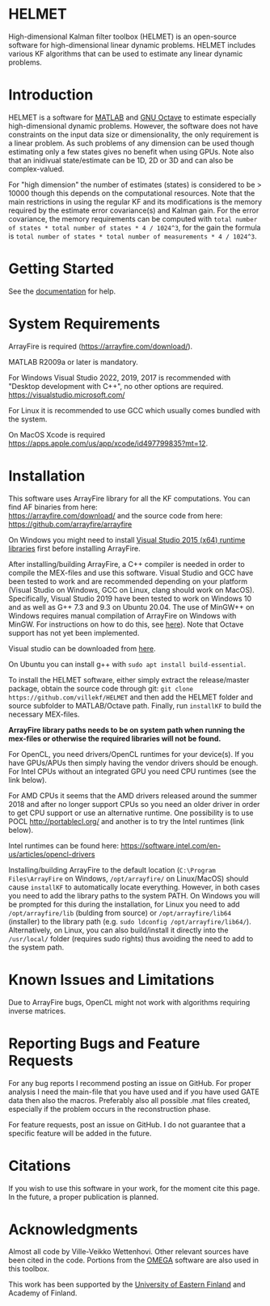 # HELMET

High-dimensional Kalman filter toolbox (HELMET) is an open-source software for high-dimensional linear dynamic problems. HELMET includes various KF algorithms that can be used to estimate any linear dynamic problems.

# Introduction

HELMET is a software for [MATLAB](https://www.mathworks.com/) and [GNU Octave](https://www.gnu.org/software/octave/) to estimate especially high-dimensional dynamic problems. However, the software does not have constraints on the input data size or dimensionality, the only requirement is a linear problem. As such problems of any dimension can be used though estimating only a few states gives no benefit when using GPUs. Note also that an inidivual state/estimate can be 1D, 2D or 3D and can also be complex-valued.

For "high dimension" the number of estimates (states) is considered to be > 10000 though this depends on the computational resources. Note that the main restrictions in using the regular KF and its modifications is the memory required by the estimate error covariance(s) and Kalman gain. For the error covariance, the memory requirements can be computed with `total number of states * total number of states * 4 / 1024^3`, for the gain the formula is `total number of states * total number of measurements * 4 / 1024^3`.

# Getting Started

See the [documentation](https://github.com/villekf/HELMET/blob/main/documentation.pdf) for help.

# System Requirements

ArrayFire is required (https://arrayfire.com/download/).

MATLAB R2009a or later is mandatory.

For Windows Visual Studio 2022, 2019, 2017 is recommended with "Desktop development with C++", no other options are required. https://visualstudio.microsoft.com/

For Linux it is recommended to use GCC which usually comes bundled with the system. 

On MacOS Xcode is required https://apps.apple.com/us/app/xcode/id497799835?mt=12.

# Installation

This software uses ArrayFire library for all the KF computations. You can find AF binaries from here:  
https://arrayfire.com/download/
and the source code from here:  
https://github.com/arrayfire/arrayfire

On Windows you might need to install [Visual Studio 2015 (x64) runtime libraries](https://www.microsoft.com/en-in/download/details.aspx?id=48145) first before installing ArrayFire.

After installing/building ArrayFire, a C++ compiler is needed in order to compile the MEX-files and use this software. Visual Studio and GCC have been tested to work and are recommended depending on your platform (Visual Studio on Windows, GCC on Linux, clang should work on MacOS). Specifically, Visual Studio 2019 have been tested to work on Windows 10 and as well as G++ 7.3 and 9.3 on Ubuntu 20.04. The use of MinGW++ on Windows requires manual compilation of ArrayFire on Windows with MinGW. For instructions on how to do this, see [here](https://github.com/villekf/OMEGA/wiki/Building-ArrayFire-with-Mingw-on-Windows)). Note that Octave support has not yet been implemented.

Visual studio can be downloaded from [here](https://visualstudio.microsoft.com/).

On Ubuntu you can install g++ with `sudo apt install build-essential`.

To install the HELMET software, either simply extract the release/master package, obtain the source code through git: `git clone https://github.com/villekf/HELMET`
and then add the HELMET folder and source subfolder to MATLAB/Octave path. Finally, run `installKF` to build the necessary MEX-files. 

**ArrayFire library paths needs to be on system path when running the mex-files or otherwise the required libraries will not be found.**

For OpenCL, you need drivers/OpenCL runtimes for your device(s). If you have GPUs/APUs then simply having the vendor drivers should be enough. For Intel CPUs without an integrated GPU you need CPU runtimes (see the link below). 

For AMD CPUs it seems that the AMD drivers released around the summer 2018 and after no longer support CPUs so you need an older driver in order to get CPU support or use an alternative runtime. One possibility is to use POCL http://portablecl.org/ and another is to try the Intel runtimes (link below).

Intel runtimes can be found here:
https://software.intel.com/en-us/articles/opencl-drivers

Installing/building ArrayFire to the default location (`C:\Program Files\ArrayFire` on Windows, `/opt/arrayfire/` on Linux/MacOS) should cause `installKF` to automatically locate everything. However, in both cases you need to add the library paths to the system PATH. On Windows you will be prompted for this during the installation, for Linux you need to add `/opt/arrayfire/lib` (bulding from source) or `/opt/arrayfire/lib64` (installer) to the library path (e.g. `sudo ldconfig /opt/arrayfire/lib64/`). Alternatively, on Linux, you can also build/install it directly into the `/usr/local/` folder (requires sudo rights) thus avoiding the need to add to the system path.

# Known Issues and Limitations

Due to ArrayFire bugs, OpenCL might not work with algorithms requiring inverse matrices.

# Reporting Bugs and Feature Requests

For any bug reports I recommend posting an issue on GitHub. For proper analysis I need the main-file that you have used and if you have used GATE data then also the macros. Preferably also all possible .mat files created, especially if the problem occurs in the reconstruction phase.

For feature requests, post an issue on GitHub. I do not guarantee that a specific feature will be added in the future.


# Citations

If you wish to use this software in your work, for the moment cite this page. In the future, a proper publication is planned.


# Acknowledgments

Almost all code by Ville-Veikko Wettenhovi. Other relevant sources have been cited in the code. Portions from the [OMEGA](https://github.com/villekf/OMEGA) software are also used in this toolbox. 

This work has been supported by the [University of Eastern Finland](https://www.uef.fi/en) and Academy of Finland.
